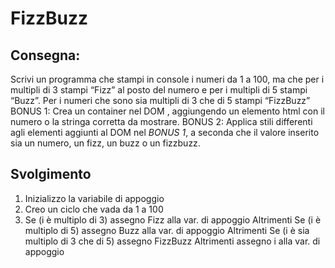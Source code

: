 # FizzBuzz

## Consegna:

Scrivi un programma che stampi in console i numeri da 1 a 100,
ma che per i multipli di 3 stampi “Fizz” al posto del numero e per i multipli di 5 stampi “Buzz”.
Per i numeri che sono sia multipli di 3 che di 5 stampi “FizzBuzz”
BONUS 1:
Crea un container nel DOM , aggiungendo un elemento html con il numero o la stringa corretta da mostrare.
BONUS 2:
Applica stili differenti agli elementi aggiunti al DOM nel _BONUS 1_, a seconda che il valore inserito sia un numero, un fizz, un buzz o un fizzbuzz.

## Svolgimento

1. Inizializzo la variabile di appoggio
2. Creo un ciclo che vada da 1 a 100
3. Se (i è multiplo di 3)
   assegno Fizz alla var. di appoggio
   Altrimenti Se (i è multiplo di 5)
   assegno Buzz alla var. di appoggio
   Altrimenti Se (i è sia multiplo di 3 che di 5)
   assegno FizzBuzz
   Altrimenti
   assegno i alla var. di appoggio
